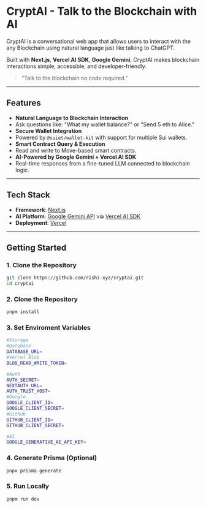 # CryptAI - Talk to the  Blockchain with AI

CryptAI is a conversational web app that allows users to interact with the any Blockchain using natural language  just like talking to ChatGPT.

Built with **Next.js**, **Vercel AI SDK**, **Google Gemini**, CryptAI makes blockchain interactions simple, accessible, and developer-friendly.

> "Talk to the blockchain no code required."

---

##  Features

-  **Natural Language to Blockchain Interaction**
  - Ask questions like: "What my wallet balance?" or "Send 5 eth to Alice."
-  **Secure Wallet Integration**
  - Powered by `@suiet/wallet-kit` with support for multiple Sui wallets.
-  **Smart Contract Query & Execution**
  - Read and write to Move-based smart contracts.
-  **AI-Powered by Google Gemini + Vercel AI SDK**
  - Real-time responses from a fine-tuned LLM connected to blockchain logic.

---

##  Tech Stack

- **Framework**: [Next.js](https://nextjs.org)
- **AI Platform**: [Google Gemini API](https://ai.google.dev/) via [Vercel AI SDK](https://vercel.com/blog/introducing-vercel-ai-sdk)
- **Deployment**: [Vercel](https://vercel.com)

---

##  Getting Started

### 1. Clone the Repository

```bash
git clone https://github.com/rishi-xyz/cryptai.git
cd cryptai
```

### 2. Clone the Repository

```bash
pnpm install
```

### 3. Set Enviroment Variables
```bash
#Storage
#Database
DATABASE_URL=
#Vercel Blob
BLOB_READ_WRITE_TOKEN=

#Auth
AUTH_SECRET=
NEXTAUTH_URL=
AUTH_TRUST_HOST=
#Google
GOOGLE_CLIENT_ID=
GOOGLE_CLIENT_SECRET=
#Github
GITHUB_CLIENT_ID=
GITHUB_CLIENT_SECRET=

#AI
GOOGLE_GENERATIVE_AI_API_KEY=
```

### 4. Generate Prisma (Optional)
```bash
pnpx prisma generate
```

### 5. Run Locally
```bash
pnpm run dev
```
